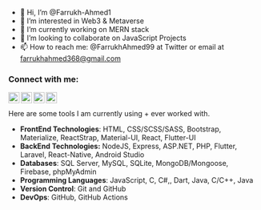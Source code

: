 - 👋 Hi, I’m @Farrukh-Ahmed1
- 👀 I’m interested in Web3 & Metaverse
- 🌱 I’m currently working on MERN stack
- 💞️ I’m looking to collaborate on JavaScript Projects
- 📫 How to reach me: @FarrukhAhmed99 at Twitter or email at farrukhahmed368@gmail.com

### Connect with me:

[<img style="fill: red; color: red;" align="left" alt="FARRUKH | Twitter" width="22px" src="https://cdn.jsdelivr.net/npm/simple-icons@v3/icons/twitter.svg" />][twitter]
[<img style="fill: red; color: red;"  align="left" alt="FARRUKH | LinkedIn" width="22px" src="https://cdn.jsdelivr.net/npm/simple-icons@v3/icons/linkedin.svg" />][linkedin]
[<img style="fill: red; color: red;"  align="left" alt="FARRUKH | Instagram" width="22px" src="https://cdn.jsdelivr.net/npm/simple-icons@v3/icons/instagram.svg" />][instagram]
[<img style="fill: red; color: red;"  align="left" alt="FARRUKH | Instagram" width="22px" src="https://cdn.jsdelivr.net/npm/simple-icons@3.5.0/icons/facebook.svg" />][facebook]

<br/><br/>
Here are some tools I am currently using + ever worked with.

- **FrontEnd Technologies**: HTML, CSS/SCSS/SASS, Bootstrap, Materialize, ReactStrap, Material-UI, React, Flutter-UI
- **BackEnd Technologies:** NodeJS, Express, ASP.NET, PHP, Flutter, Laravel, React-Native, Android Studio
- **Databases**: SQL Server, MySQL, SQLite, MongoDB/Mongoose, Firebase, phpMyAdmin
- **Programming Languages**: JavaScript, C, C#,, Dart, Java, C/C++,  Java
- **Version Control**: Git and GitHub
- **DevOps**: GitHub, GitHub Actions


<!---
Farrukh-Ahmed1/Farrukh-Ahmed1 is a ✨ special ✨ repository because its `README.md` (this file) appears on your GitHub profile.
You can click the Preview link to take a look at your changes.
--->

[twitter]: https://twitter.com/FarrukhAhmed99
[instagram]: https://www.instagram.com/farrukh.fa/
[linkedin]: https://www.linkedin.com/in/farrukh-ahmed-5b5255185/
[facebook]: https://www.facebook.com/farrukhahmed.1234
